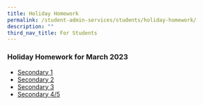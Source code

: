 ```yaml
---
title: Holiday Homework
permalink: /student-admin-services/students/holiday-homework/
description: ""
third_nav_title: For Students
---
```

### Holiday Homework for March 2023

* [Secondary 1](/files/)
* [Secondary 2](/files/)
* [Secondary 3](/files/)
* [Secondary 4/5](/files/)